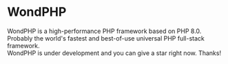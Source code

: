 # WondPHP
 WondPHP is a high-performance PHP framework based on PHP 8.0. Probably the world's fastest and best-of-use universal PHP full-stack framework.  
WondPHP   is under development and you can give a star right now. Thanks!
